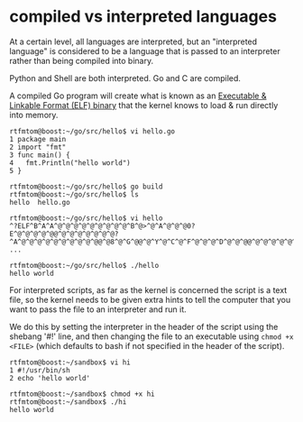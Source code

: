 # compiled vs interpreted languages

At a certain level, all languages are interpreted, but an "interpreted language" is considered to  be a language that is passed to an interpreter rather than being compiled into binary.

Python and Shell are both interpreted. Go and C are compiled. 

A compiled Go program will create what is known as an [Executable & Linkable Format (ELF) binary][e] that the kernel knows to load & run directly into memory. 

```
rtfmtom@boost:~/go/src/hello$ vi hello.go
1 package main
2 import "fmt"
3 func main() {
4   fmt.Println("hello world")
5 }

rtfmtom@boost:~/go/src/hello$ go build
rtfmtom@boost:~/go/src/hello$ ls
hello  hello.go

rtfmtom@boost:~/go/src/hello$ vi hello
^?ELF^B^A^A^@^@^@^@^@^@^@^@^@^B^@>^@^A^@^@^@0?E^@^@^@^@^@@^@^@^@^@^@^@^@?^A^@^@^@^@^@^@^@^@^@^@@^@8^@^G^@@^@^Y^@^C^@^F^@^@^@^D^@^@^@@^@^@^@^@^@^@^@@^@@^@^@^@^@^@@^@@^@^@^@^@^@~H^A^@^@^@^@^@^@~H^A^@^@^@^@^@^@^@^P^@^@^@^@^@^@^D^@^@^@^D^@^@^@~\^O^@^@^@^@^@^@~\^O@^@^@^@^@^@~\^O@^@^@^@^@^@d^@^@^@^@^@^@^@d^@^@^@^@^@^@^@^D^@ ...

rtfmtom@boost:~/go/src/hello$ ./hello 
hello world
```

For interpreted scripts, as far as the kernel is concerned the script is a text file, so the kernel needs to be given extra hints to tell the computer that you want to pass the file to an interpreter and run it. 

We do this by setting the interpreter in the header of the script using the shebang '#!' line, and then  changing the file to an executable using `chmod +x <FILE>` (which defaults to bash if not specified in the header of the script). 
```
rtfmtom@boost:~/sandbox$ vi hi  
1 #!/usr/bin/sh
2 echo 'hello world'

rtfmtom@boost:~/sandbox$ chmod +x hi 
rtfmtom@boost:~/sandbox$ ./hi
hello world
```

[e]:(https://linux-audit.com/elf-binaries-on-linux-understanding-and-analysis/)
